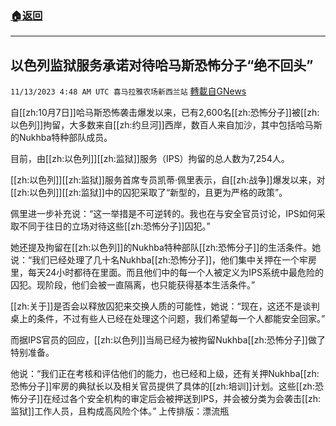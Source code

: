 ###  [:house:返回](README.md)
---


## 以色列监狱服务承诺对待哈马斯恐怖分子“绝不回头”
`11/13/2023 4:48 AM UTC 喜马拉雅农场新西兰站` [轉載自GNews](https://gnews.org/articles/1969432)

自[[zh:10月7日]]哈马斯恐怖袭击爆发以来，已有2,600名[[zh:恐怖分子]]被[[zh:以色列]]拘留，大多数来自[[zh:约旦河]]西岸，数百人来自加沙，其中包括哈马斯的Nukhba特种部队成员。

目前，由[[zh:以色列]][[zh:监狱]]服务（IPS）拘留的总人数为7,254人。

[[zh:以色列]][[zh:监狱]]服务首席专员凯蒂·佩里表示，自[[zh:战争]]爆发以来，对[[zh:以色列]][[zh:监狱]]中的囚犯采取了“新型的，且更为严格的政策”。

佩里进一步补充说：“这一举措是不可逆转的。我也在与安全官员讨论，IPS如何采取不同于往日的立场对待这些[[zh:恐怖分子]]囚犯。”

她还提及拘留在[[zh:以色列]]的Nukhba特种部队[[zh:恐怖分子]]的生活条件。她说：“我们已经处理了几十名Nukhba[[zh:恐怖分子]]，他们集中关押在一个牢房里，每天24小时都待在里面。而且他们中的每一个人被定义为IPS系统中最危险的囚犯。现阶段，他们会被一直隔离，也只能获得基本生活条件。”

[[zh:关于]]是否会以释放囚犯来交换人质的可能性，她说：“现在，这还不是谈判桌上的条件，不过有些人已经在处理这个问题，我们希望每一个人都能安全回家。”

而据IPS官员的回应，[[zh:以色列]]当局已经为被拘留Nukhba[[zh:恐怖分子]]做了特别准备。

他说：“我们正在考核和评估他们的能力，也已经和上级，还有关押Nukhba[[zh:恐怖分子]]牢房的典狱长以及相关官员提供了具体的[[zh:培训]]计划。这些[[zh:恐怖分子]]在经过各个安全机构的审定后会被押送到IPS，并会被分类为会袭击[[zh:监狱]]工作人员，且构成高风险个体。”
上传排版：漂流瓶
